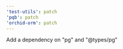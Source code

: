 ```yaml
---
'test-utils': patch
'pqb': patch
'orchid-orm': patch
---
```


Add a dependency on "pg" and "@types/pg"
